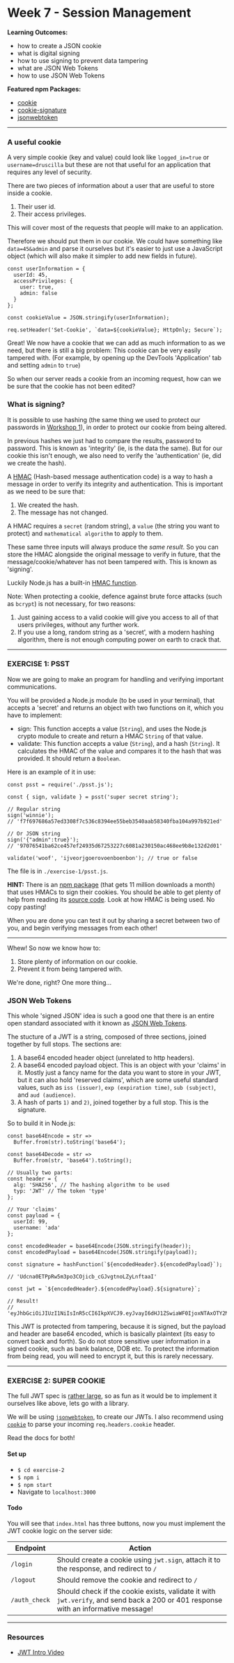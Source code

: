 # Week 7 - Session Management

__Learning Outcomes:__

- how to create a JSON cookie
- what is digital signing
- how to use signing to prevent data tampering
- what are JSON Web Tokens
- how to use JSON Web Tokens

__Featured npm Packages:__
- [cookie](https://npmjs.com/package/cookie)
- [cookie-signature](https://npmjs.com/package/cookie-signature)
- [jsonwebtoken](https://www.npmjs.com/package/jsonwebtoken)

---

### A useful cookie

A very simple cookie (key and value) could look like `logged_in=true` or `username=druscilla` but these are not that useful for an application that requires any level of security.

There are two pieces of information about a user that are useful to store inside a cookie.
1. Their user id.
2. Their access privileges.

This will cover most of the requests that people will make to an application.

Therefore we should put them in our cookie. We could have something like `data=45&admin` and parse it ourselves but it's easier to just use a JavaScript object (which will also make it simpler to add new fields in future).

```
const userInformation = {
  userId: 45,
  accessPrivileges: {
    user: true,
    admin: false
  }
};

const cookieValue = JSON.stringify(userInformation);

req.setHeader('Set-Cookie', `data=${cookieValue}; HttpOnly; Secure`);
```

Great! We now have a cookie that we can add as much information to as we need, but there is still a big problem: This cookie can be very easily tampered with. (For example, by opening up the DevTools 'Application' tab and setting `admin` to `true`)

So when our server reads a cookie from an incoming request, how can we be sure that the cookie has not been edited?

### What is signing?

It is possible to use hashing (the same thing we used to protect our passwords in [Workshop 1](https://github.com/foundersandcoders/ws-password-management)), in order to protect our cookie from being altered.

In previous hashes we just had to compare the results, password to password. This is known as 'integrity' (ie, is the data the same). But for our cookie this isn't enough, we also need to verify the 'authentication' (ie, did we create the hash).

A [HMAC](https://en.wikipedia.org/wiki/Hash-based_message_authentication_code) (Hash-based message authentication code) is a way to hash a message in order to verify its integrity and authentication. This is important as we need to be sure that:
1. We created the hash.
2. The message has not changed.

A HMAC requires a `secret` (random string), a `value` (the string you want to protect) and `mathematical algorithm` to apply to them.

These same three inputs will always produce the _same result_. So you can store the HMAC alongside the original message to verify in future, that the message/cookie/whatever has not been tampered with. This is known as 'signing'.

Luckily Node.js has a built-in [HMAC function](https://nodejs.org/dist/latest-v8.x/docs/api/crypto.html#crypto_class_hmac).

Note: When protecting a cookie, defence against brute force attacks (such as `bcrypt`) is not necessary, for two reasons:
1. Just gaining access to a valid cookie will give you access to all of that users privileges, without any further work.
2. If you use a long, random string as a 'secret', with a modern hashing algorithm, there is not enough computing power on earth to crack that.

---

### EXERCISE 1: PSST

Now we are going to make an program for handling and verifying important communications.

You will be provided a Node.js module (to be used in your terminal), that accepts a 'secret' and returns an object with two functions on it, which you have to implement:
- sign: This function accepts a value (`String`), and uses the Node.js crypto module to create and return a HMAC `String` of that value.
- validate: This function accepts a value (`String`), and a hash (`String`). It calculates the HMAC of the value and compares it to the hash that was provided. It should return a `Boolean`.

Here is an example of it in use:
```
const psst = require('./psst.js');

const { sign, validate } = psst('super secret string');

// Regular string
sign('winnie');
// 'f7f697686a57ed3308f7c536c8394ee55beb3540aab58340fba104a997b921ed'

// Or JSON string
sign('{"admin":true}');
// '97076541ba62ce457ef24935d67253227c6081a230150ac468ee9b8e132d2d01'

validate('woof', 'ijveorjgoerovoenboenbon'); // true or false
```

The file is in `./exercise-1/psst.js`.

__HINT:__ There is an [npm package](https://www.npmjs.com/package/cookie-signature) (that gets 11 million downloads a month) that uses HMACs to sign their cookies. You should be able to get plenty of help from reading its [source code](https://github.com/tj/node-cookie-signature). Look at how HMAC is being used. No copy pasting!

When you are done you can test it out by sharing a secret between two of you, and begin verifying messages from each other!

---

Whew! So now we know how to:

1. Store plenty of information on our cookie.
2. Prevent it from being tampered with.

We're done, right? One more thing...

### JSON Web Tokens

This whole 'signed JSON' idea is such a good one that there is an entire open standard associated with it known as [JSON Web Tokens](https://jwt.io/).

The stucture of a JWT is a string, composed of three sections, joined together by full stops. The sections are:

1. A base64 encoded header object (unrelated to http headers).
2. A base64 encoded payload object. This is an object with your 'claims' in it. Mostly just a fancy name for the data you want to store in your JWT, but it can also hold 'reserved claims', which are some useful standard values, such as `iss (issuer)`, `exp (expiration time)`, `sub (subject)`, and `aud (audience)`.
3. A hash of parts `1)` and `2)`,  joined together by a full stop. This is the signature.

So to build it in Node.js:
```
const base64Encode = str =>
  Buffer.from(str).toString('base64');

const base64Decode = str =>
  Buffer.from(str, 'base64').toString();

// Usually two parts:
const header = {
  alg: 'SHA256', // The hashing algorithm to be used
  typ: 'JWT' // The token 'type'
};

// Your 'claims'
const payload = {
  userId: 99,
  username: 'ada'
};

const encodedHeader = base64Encode(JSON.stringify(header));
const encodedPayload = base64Encode(JSON.stringify(payload));

const signature = hashFunction(`${encodedHeader}.${encodedPayload}`);

// 'Udcna0ETPpRw5m3po3COjicb_cGJvgtnoLZyLnftaaI'

const jwt = `${encodedHeader}.${encodedPayload}.${signature}`;

// Result!
// 'eyJhbGciOiJIUzI1NiIsInR5cCI6IkpXVCJ9.eyJvayI6dHJ1ZSwiaWF0IjoxNTAxOTY2MjY5fQ.Udcna0ETPpRw5m3po3COjicb_cGJvgtnoLZyLnftaaI'

```

This JWT is protected from tampering, because it is signed, but the payload and header are base64 encoded, which is basically plaintext (its easy to convert back and forth). So do not store sensitive user information in a signed cookie, such as bank balance, DOB etc. To protect the information from being read, you will need to encrypt it, but this is rarely necessary.

---

### EXERCISE 2: SUPER COOKIE

The full JWT spec is [rather large](https://tools.ietf.org/html/rfc7519), so as fun as it would be to implement it ourselves like above, lets go with a library.

We will be using [`jsonwebtoken`](https://www.npmjs.com/package/jsonwebtoken), to create our JWTs. I also recommend using [`cookie`](https://npmjs.com/package/cookie) to parse your incoming `req.headers.cookie` header.

Read the docs for both!

#### Set up
+ `$ cd exercise-2`
+ `$ npm i`
+ `$ npm start`
+ Navigate to `localhost:3000`

#### Todo

You will see that `index.html` has three buttons, now you must implement the JWT cookie logic on the server side:

Endpoint | Action
---|---
`/login` | Should create a cookie using `jwt.sign`, attach it to the response, and redirect to `/`
`/logout` | Should remove the cookie and redirect to `/`
`/auth_check` | Should check if the cookie exists, validate it with `jwt.verify`, and send back a 200 or 401 response with an informative message!

---

### Resources
- [JWT Intro Video](https://jwt.io/introduction/)
